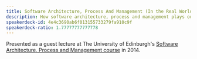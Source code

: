 ```yaml
---
title: Software Architecture, Process And Management (In the Real World)
description: How software architecture, process and management plays out in the real world with some best practices and things to avoid.
speakerdeck-id: 4e4c3690ab6f013155733279fa910c9f
speakerdeck-ratio: 1.77777777777778
---
```

Presented as a guest lecture at The University of Edinburgh's [Software Architecture, Process and Management course](http://www.inf.ed.ac.uk/teaching/courses/sapm/) in 2014.
